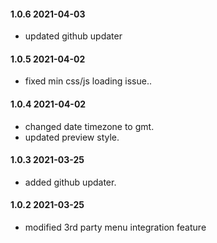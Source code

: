 #### 1.0.6 2021-04-03
* updated github updater

#### 1.0.5 2021-04-02
* fixed min css/js loading issue..

#### 1.0.4 2021-04-02
* changed date timezone to gmt.
* updated preview style.

#### 1.0.3 2021-03-25
* added github updater.

#### 1.0.2 2021-03-25
* modified 3rd party menu integration feature
